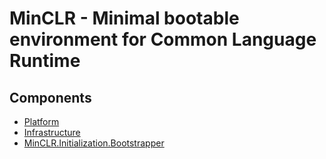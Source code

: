 # MinCLR - Minimal bootable environment for Common Language Runtime

## Components

- [Platform](Platform)
- [Infrastructure](MinCLR)
- [MinCLR.Initialization.Bootstrapper](MinCLR.Initialization.Bootstrapper)
